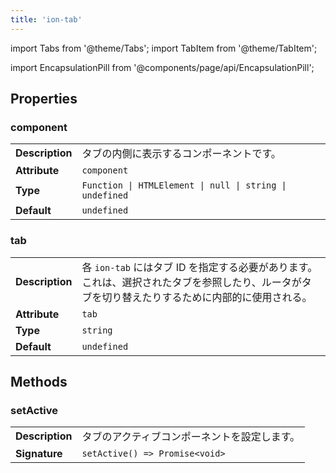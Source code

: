 ```yaml
---
title: 'ion-tab'
---
```


import Tabs from '@theme/Tabs';
import TabItem from '@theme/TabItem';

<head>
  <title>ion-tab - Ionic Framework Application Component</title>
  <meta
    name="description"
    content="ion-tab is a child component of tabs. Each ion-tab can contain a top level navigation stack for an application or a single view. Read to learn more."
  />
</head>

import EncapsulationPill from '@components/page/api/EncapsulationPill';

<EncapsulationPill type="shadow" />

## Properties

### component

|                 |                                                          |
| --------------- | -------------------------------------------------------- |
| **Description** | タブの内側に表示するコンポーネントです。                 |
| **Attribute**   | `component`                                              |
| **Type**        | `Function \| HTMLElement \| null \| string \| undefined` |
| **Default**     | `undefined`                                              |

### tab

|                 |                                                                                                                                                 |
| --------------- | ----------------------------------------------------------------------------------------------------------------------------------------------- |
| **Description** | 各 `ion-tab` にはタブ ID を指定する必要があります。これは、選択されたタブを参照したり、ルータがタブを切り替えたりするために内部的に使用される。 |
| **Attribute**   | `tab`                                                                                                                                           |
| **Type**        | `string`                                                                                                                                        |
| **Default**     | `undefined`                                                                                                                                     |

## Methods

### setActive

|                 |                                              |
| --------------- | -------------------------------------------- |
| **Description** | タブのアクティブコンポーネントを設定します。 |
| **Signature**   | `setActive() => Promise<void>`               |
